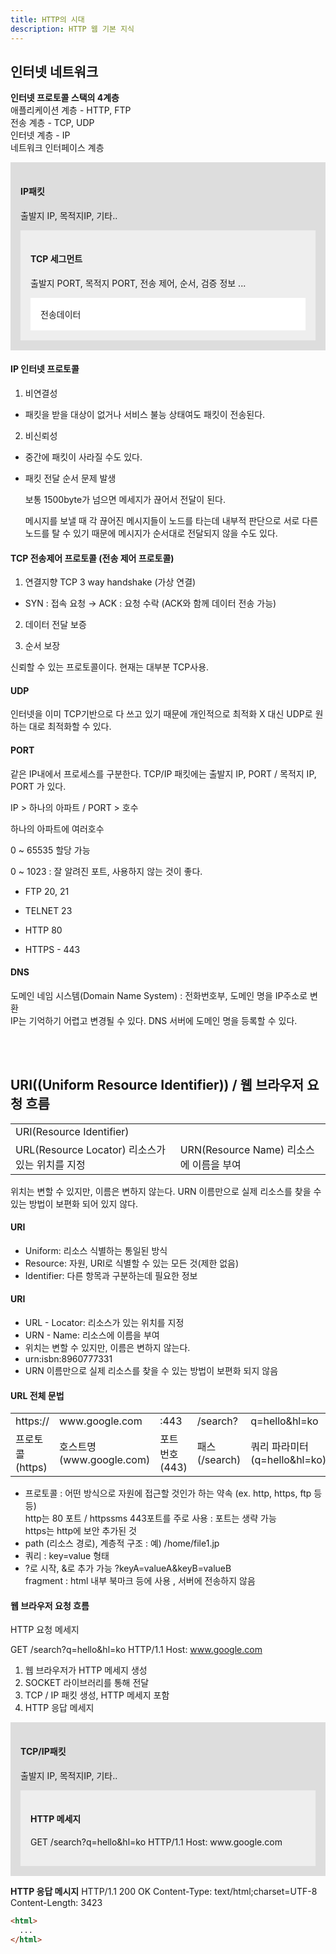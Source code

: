 ```yaml
---
title: HTTP의 시대
description: HTTP 웹 기본 지식
---
```


## 인터넷 네트워크

<b>인터넷 프로토콜 스택의 4계층</b>  
애플리케이션 계층 - HTTP, FTP  
전송 계층 - TCP, UDP  
인터넷 계층 - IP  
네트워크 인터페이스 계층

<div style="background: #ddd; padding: 1rem;">
<h4>IP패킷</h4>
  <p>출발지 IP, 목적지IP, 기타..</p>
  <div  style="background: #eee; padding: 1rem;">
  <h4>TCP 세그먼트</h4>
    <p>출발지 PORT, 목적지 PORT, 전송 제어, 순서, 검증 정보 ...</p>
    <div style="background: #fff; padding: 1rem;">전송데이터</div>
  </div>
</div>

#### IP 인터넷 프로토콜

1. 비연결성

- 패킷을 받을 대상이 없거나 서비스 불능 상태여도 패킷이 전송된다.

2. 비신뢰성

- 중간에 패킷이 사라질 수도 있다.
- 패킷 전달 순서 문제 발생

  보통 1500byte가 넘으면 메세지가 끊어서 전달이 된다.

  메시지를 보낼 때 각 끊어진 메시지들이 노드를 타는데 내부적 판단으로 서로 다른 노드를 탈 수 있기 때문에 메시지가 순서대로 전달되지 않을 수도 있다.

#### TCP 전송제어 프로토콜 (전송 제어 프로토콜)

1. 연결지향 TCP 3 way handshake (가상 연결)

- SYN : 접속 요청 → ACK : 요청 수락 (ACK와 함께 데이터 전송 가능)

2. 데이터 전달 보증

3. 순서 보장

신뢰할 수 있는 프로토콜이다. 현재는 대부분 TCP사용.

#### UDP

인터넷을 이미 TCP기반으로 다 쓰고 있기 때문에 개인적으로 최적화 X 대신 UDP로 원하는 대로 최적화할 수 있다.

#### PORT

같은 IP내에서 프로세스를 구분한다.
TCP/IP 패킷에는 출발지 IP, PORT / 목적지 IP, PORT 가 있다.

IP > 하나의 아파트 / PORT > 호수

하나의 아파트에 여러호수

0 ~ 65535 할당 가능

0 ~ 1023 : 잘 알려진 포트, 사용하지 않는 것이 좋다.

- FTP 20, 21

- TELNET 23

- HTTP 80

- HTTPS - 443

#### DNS

도메인 네임 시스템(Domain Name System) : 전화번호부, 도메인 명을 IP주소로 변환  
IP는 기억하기 어렵고 변경될 수 있다. DNS 서버에 도메인 명을 등록할 수 있다.

<br><br>

## URI((Uniform Resource Identifier)) / 웹 브라우저 요청 흐름

  <table>
  <tr> <td colspan="2">URI(Resource Identifier)</td></tr>
  <tr>
    <td>URL(Resource Locator) 리소스가 있는 위치를 지정</td>
    <td>URN(Resource Name) 리소스에 이름을 부여  </td>
  </tr>  
  </table>

위치는 변할 수 있지만, 이름은 변하지 않는다. URN 이름만으로 실제 리소스를 찾을 수 있는 방법이 보편화 되어 있지 않다.

#### URI

- Uniform: 리소스 식별하는 통일된 방식
- Resource: 자원, URI로 식별할 수 있는 모든 것(제한 없음)
- Identifier: 다른 항목과 구분하는데 필요한 정보

#### URI

- URL - Locator: 리소스가 있는 위치를 지정
- URN - Name: 리소스에 이름을 부여
- 위치는 변할 수 있지만, 이름은 변하지 않는다.
- urn:isbn:8960777331
- URN 이름만으로 실제 리소스를 찾을 수 있는 방법이 보편화 되지 않음

#### URL 전체 문법

<table>
  <tr>
    <td>https://</td><td>www.google.com</td><td>:443</td><td>/search?</td><td>q=hello&hl=ko</td>
  </tr>
  <tr>
    <td>프로토콜(https)</td><td>호스트명(www.google.com)</td><td>포트번호(443)</td><td>패스(/search)</td><td>쿼리 파라미터(q=hello&hl=ko)</td>
  </tr> 
  </table>

- 프로토콜 : 어떤 방식으로 자원에 접근할 것인가 하는 약속 (ex. http, https, ftp 등등)  
  http는 80 포트 / httpssms 443포트를 주로 사용 : 포트는 생략 가능  
  https는 http에 보안 추가된 것
- path (리소스 경로), 계층적 구조 : 예) /home/file1.jp
- 쿼리 : key=value 형태
- ?로 시작, &로 추가 가능 ?keyA=valueA&keyB=valueB  
  fragment : html 내부 북마크 등에 사용 , 서버에 전송하지 않음

#### 웹 브라우저 요청 흐름

HTTP 요청 메세지

GET /search?q=hello&hl=ko HTTP/1.1 Host: www.google.com

1. 웹 브라우저가 HTTP 메세지 생성
2. SOCKET 라이브러리를 통해 전달
3. TCP / IP 패킷 생성, HTTP 메세지 포함
4. HTTP 응답 메세지

<div style="background: #ddd; padding: 1rem;">
<h4>TCP/IP패킷</h4>
  <p>출발지 IP, 목적지IP, 기타..</p>
  <div  style="background: #eee; padding: 1rem;">
  <h4>HTTP 메세지</h4>
    <p>GET /search?q=hello&hl=ko HTTP/1.1
Host: www.google.com</p>
  </div>
</div>

<b>HTTP 응답 메시지</b>
HTTP/1.1 200 OK
Content-Type: text/html;charset=UTF-8
Content-Length: 3423

```html
<html>
  ...
</html>
```
